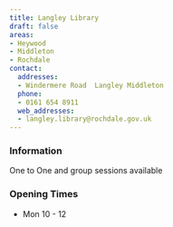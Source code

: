 ```yaml
---
title: Langley Library
draft: false
areas:
- Heywood
- Middleton
- Rochdale
contact:
  addresses:
  - Windermere Road  Langley Middleton
  phone:
  - 0161 654 8911
  web_addresses:
  - langley.library@rochdale.gov.uk
---
```


### Information
One to One and group sessions available

### Opening Times
* Mon 10 - 12

